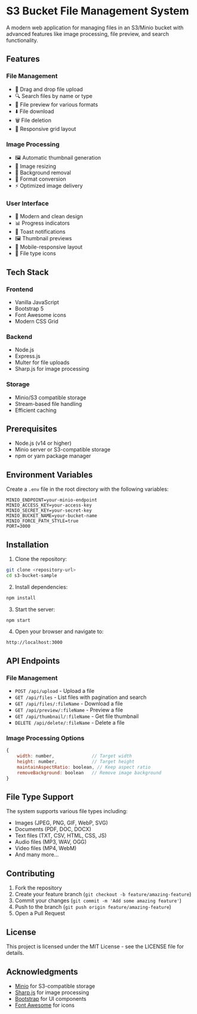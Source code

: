 # S3 Bucket File Management System

A modern web application for managing files in an S3/Minio bucket with advanced features like image processing, file preview, and search functionality.

## Features

### File Management
- 📁 Drag and drop file upload
- 🔍 Search files by name or type
- 📄 File preview for various formats
- ⬇️ File download
- 🗑️ File deletion
- 📱 Responsive grid layout

### Image Processing
- 🖼️ Automatic thumbnail generation
- 📏 Image resizing
- 🎨 Background removal
- 🔄 Format conversion
- ⚡ Optimized image delivery

### User Interface
- 🎯 Modern and clean design
- 📊 Progress indicators
- 🔔 Toast notifications
- 🖼️ Thumbnail previews
- 📱 Mobile-responsive layout
- 🎨 File type icons

## Tech Stack

### Frontend
- Vanilla JavaScript
- Bootstrap 5
- Font Awesome icons
- Modern CSS Grid

### Backend
- Node.js
- Express.js
- Multer for file uploads
- Sharp.js for image processing

### Storage
- Minio/S3 compatible storage
- Stream-based file handling
- Efficient caching

## Prerequisites

- Node.js (v14 or higher)
- Minio server or S3-compatible storage
- npm or yarn package manager

## Environment Variables

Create a `.env` file in the root directory with the following variables:

```env
MINIO_ENDPOINT=your-minio-endpoint
MINIO_ACCESS_KEY=your-access-key
MINIO_SECRET_KEY=your-secret-key
MINIO_BUCKET_NAME=your-bucket-name
MINIO_FORCE_PATH_STYLE=true
PORT=3000
```

## Installation

1. Clone the repository:
```bash
git clone <repository-url>
cd s3-bucket-sample
```

2. Install dependencies:
```bash
npm install
```

3. Start the server:
```bash
npm start
```

4. Open your browser and navigate to:
```
http://localhost:3000
```

## API Endpoints

### File Management
- `POST /api/upload` - Upload a file
- `GET /api/files` - List files with pagination and search
- `GET /api/files/:fileName` - Download a file
- `GET /api/preview/:fileName` - Preview a file
- `GET /api/thumbnail/:fileName` - Get file thumbnail
- `DELETE /api/delete/:fileName` - Delete a file

### Image Processing Options
```javascript
{
    width: number,              // Target width
    height: number,             // Target height
    maintainAspectRatio: boolean, // Keep aspect ratio
    removeBackground: boolean   // Remove image background
}
```

## File Type Support

The system supports various file types including:
- Images (JPEG, PNG, GIF, WebP, SVG)
- Documents (PDF, DOC, DOCX)
- Text files (TXT, CSV, HTML, CSS, JS)
- Audio files (MP3, WAV, OGG)
- Video files (MP4, WebM)
- And many more...

## Contributing

1. Fork the repository
2. Create your feature branch (`git checkout -b feature/amazing-feature`)
3. Commit your changes (`git commit -m 'Add some amazing feature'`)
4. Push to the branch (`git push origin feature/amazing-feature`)
5. Open a Pull Request

## License

This project is licensed under the MIT License - see the LICENSE file for details.

## Acknowledgments

- [Minio](https://min.io/) for S3-compatible storage
- [Sharp.js](https://sharp.pixelplumbing.com/) for image processing
- [Bootstrap](https://getbootstrap.com/) for UI components
- [Font Awesome](https://fontawesome.com/) for icons 